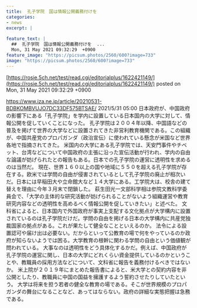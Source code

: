 ```yaml
---
title:  孔子学院　国は情報公開義務付けを  
categories:
- news
excerpt: |
  
feature_text: |
  ##  孔子学院　国は情報公開義務付けを  ...
  Mon, 31 May 2021 09:32:29  +0900
feature_image: "https://picsum.photos/2560/600?image=733"
image: "https://picsum.photos/2560/600?image=733"
---
```


[https://rosie.5ch.net/test/read.cgi/editorialplus/1622421149/](https://rosie.5ch.net/test/read.cgi/editorialplus/1622421149/)
posted on Mon, 31 May 2021 09:32:29  +0900

<!--more-->

https://www.iza.ne.jp/article/20210531-BDBKOMBVUJO7DC33DF575BTSAE/ 2021/5/31 05:00 日本政府が、中国政府の影響下にある「孔子学院」を学内に設置している日本国内の大学に対して、情報公開を促していくことになった。 孔子学院は２００４年以降、中国語などの普及を掲げて世界の大学などに設置されてきた非営利教育機関である。この組織が、中国共産党のプロパガンダ（政治宣伝）に使われている懸念が米国など世界各地で指摘されてきた。 米国内の大学にある孔子学院では、天安門事件やチベット、台湾などについて中国政府の主張に沿った宣伝活動が行われ、学内の自由な論議が妨げられたとの報告もある。日本での孔子学院の運営に透明性を求めるのは当然だ。 現在、世界１６０以上の国や地域に５５０を超える孔子学院が存在する。欧米では学問の自由が侵害されているとして孔子学院の廃止が相次いだ。日本には早稲田大や立命館大など１４大学にある。工学院大は、校舎の建て替えを理由に今年３月末で閉鎖した。 萩生田光一文部科学相は参院文教科学委員会で、「大学の主体的な研究活動が妨げられることがないよう組織運営や教育研究内容などの透明性を高めるべく情報公開を促していきたい」と述べた。 文科省によると、日本国内で外国政府が事実上支配する文化拠点が大学構内に設置されているのは孔子学院だけだ。学問の自由を掲げる日本の大学構内に共産党独裁国家の拠点がある。これが果たして健全なことといえるのか。 法令による設置認可や届け出は必要ない。だからといって公教育の場で何をやっているのか政府が知らないようでは困る。大学教育の根幹に関わる学問の自由という価値観が問われている。 大事なのは透明性をどう具体化するかだ。例えば、中国政府が孔子学院の運営に関し、日本の大学にどれくらい資金提供しているのかということや、教職員の採用方法などについて、文科省に報告を義務付けるべきではないか。 米上院が２０１９年にまとめた報告書によると、米大学との契約内容を非公開としたり、教職員に中国の国益を擁護するよう誓約させたりしていたという。 大学は将来を担う若者の健全な教育の場である。そこが世界規模のプロパガンダの舞台になることなど、あってはならない。政府の詳細な実態把握は急務である。
